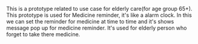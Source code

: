 This is a prototype related to use case for elderly care(for age group 65+).
This prototype is used for Medicine reminder, it's like a alarm clock. In this we can set the reminder for medicine at time to time and it's shows message pop up for medicine reminder. 
It's used for elderly person who forget to take there medicine. 
